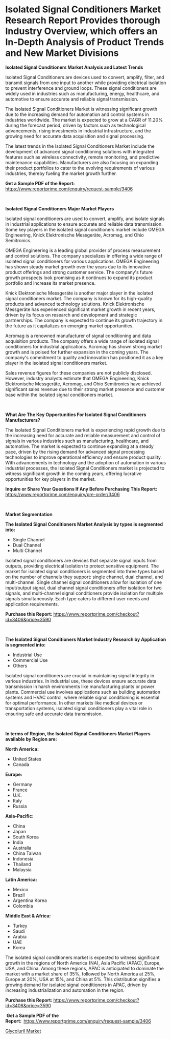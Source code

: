<p><h1>Isolated Signal Conditioners Market Research Report Provides thorough Industry Overview, which offers an In-Depth Analysis of Product Trends and New Market Divisions</h1></p><p><strong>Isolated Signal Conditioners Market Analysis and Latest Trends</strong></p>
<p><p>Isolated Signal Conditioners are devices used to convert, amplify, filter, and transmit signals from one input to another while providing electrical isolation to prevent interference and ground loops. These signal conditioners are widely used in industries such as manufacturing, energy, healthcare, and automotive to ensure accurate and reliable signal transmission.</p><p>The Isolated Signal Conditioners Market is witnessing significant growth due to the increasing demand for automation and control systems in industries worldwide. The market is expected to grow at a CAGR of 11.20% during the forecast period, driven by factors such as technological advancements, rising investments in industrial infrastructure, and the growing need for accurate data acquisition and signal processing.</p><p>The latest trends in the Isolated Signal Conditioners Market include the development of advanced signal conditioning solutions with integrated features such as wireless connectivity, remote monitoring, and predictive maintenance capabilities. Manufacturers are also focusing on expanding their product portfolios to cater to the evolving requirements of various industries, thereby fueling the market growth further.</p></p>
<p><strong>Get a Sample PDF of the Report:&nbsp;</strong> <a href="https://www.reportprime.com/enquiry/request-sample/3406">https://www.reportprime.com/enquiry/request-sample/3406</a></p>
<p>&nbsp;</p>
<p><strong>Isolated Signal Conditioners Major Market Players</strong></p>
<p><p>Isolated signal conditioners are used to convert, amplify, and isolate signals in industrial applications to ensure accurate and reliable data transmission. Some key players in the isolated signal conditioners market include OMEGA Engineering, Knick Elektronische Messgeräte, Acromag, and Ohio Semitronics.</p><p>OMEGA Engineering is a leading global provider of process measurement and control solutions. The company specializes in offering a wide range of isolated signal conditioners for various applications. OMEGA Engineering has shown steady market growth over the years due to its innovative product offerings and strong customer service. The company's future growth prospects look promising as it continues to expand its product portfolio and increase its market presence.</p><p>Knick Elektronische Messgeräte is another major player in the isolated signal conditioners market. The company is known for its high-quality products and advanced technology solutions. Knick Elektronische Messgeräte has experienced significant market growth in recent years, driven by its focus on research and development and strategic partnerships. The company is expected to continue its growth trajectory in the future as it capitalizes on emerging market opportunities.</p><p>Acromag is a renowned manufacturer of signal conditioning and data acquisition products. The company offers a wide range of isolated signal conditioners for industrial applications. Acromag has shown strong market growth and is poised for further expansion in the coming years. The company's commitment to quality and innovation has positioned it as a key player in the isolated signal conditioners market.</p><p>Sales revenue figures for these companies are not publicly disclosed. However, industry analysts estimate that OMEGA Engineering, Knick Elektronische Messgeräte, Acromag, and Ohio Semitronics have achieved significant sales revenue due to their strong market presence and customer base within the isolated signal conditioners market.</p></p>
<p>&nbsp;</p>
<p><strong>What Are The Key Opportunities For Isolated Signal Conditioners Manufacturers?</strong></p>
<p><p>The Isolated Signal Conditioners market is experiencing rapid growth due to the increasing need for accurate and reliable measurement and control of signals in various industries such as manufacturing, healthcare, and automotive. The market is expected to continue expanding at a steady pace, driven by the rising demand for advanced signal processing technologies to improve operational efficiency and ensure product quality. With advancements in technology and the adoption of automation in various industrial processes, the Isolated Signal Conditioners market is projected to witness significant growth in the coming years, offering lucrative opportunities for key players in the market.</p></p>
<p><strong>Inquire or Share Your Questions If Any Before Purchasing This Report:</strong> <a href="https://www.reportprime.com/enquiry/pre-order/3406">https://www.reportprime.com/enquiry/pre-order/3406</a></p>
<p>&nbsp;</p>
<p><strong>Market Segmentation</strong></p>
<p><strong>The Isolated Signal Conditioners Market Analysis by types is segmented into:</strong></p>
<p><ul><li>Single Channel</li><li>Dual Channel</li><li>Multi Channel</li></ul></p>
<p><p>Isolated signal conditioners are devices that separate signal inputs from outputs, providing electrical isolation to protect sensitive equipment. The market for isolated signal conditioners is segmented into three types based on the number of channels they support: single channel, dual channel, and multi-channel. Single channel signal conditioners allow for isolation of one input/output signal, dual channel signal conditioners offer isolation for two signals, and multi-channel signal conditioners provide isolation for multiple signals simultaneously. Each type caters to different user needs and application requirements.</p></p>
<p><strong>Purchase this Report:&nbsp;</strong><a href="https://www.reportprime.com/checkout?id=3406&price=3590">https://www.reportprime.com/checkout?id=3406&price=3590</a></p>
<p>&nbsp;</p>
<p><strong>The Isolated Signal Conditioners Market Industry Research by Application is segmented into:</strong></p>
<p><ul><li>Industrial Use</li><li>Commercial Use</li><li>Others</li></ul></p>
<p><p>Isolated signal conditioners are crucial in maintaining signal integrity in various industries. In industrial use, these devices ensure accurate data transmission in harsh environments like manufacturing plants or power plants. Commercial use involves applications such as building automation systems and HVAC control, where reliable signal conditioning is essential for optimal performance. In other markets like medical devices or transportation systems, isolated signal conditioners play a vital role in ensuring safe and accurate data transmission.</p></p>
<p>&nbsp;</p>
<p><strong>In terms of Region, the Isolated Signal Conditioners Market Players available by Region are:</strong></p>
<p>
    <p> <strong> North America: </strong>
        <ul>
            <li>United States</li>
            <li>Canada</li>
        </ul>
        </p> 
    <p> <strong> Europe: </strong>
        <ul>
            <li>Germany</li>
            <li>France</li>
            <li>U.K.</li>
            <li>Italy</li>
            <li>Russia</li>
        </ul>
        </p> 
    <p> <strong> Asia-Pacific: </strong>
        <ul>
            <li>China</li>
            <li>Japan</li>
            <li>South Korea</li>
            <li>India</li>
            <li>Australia</li>
            <li>China Taiwan</li>
            <li>Indonesia</li>
            <li>Thailand</li>
            <li>Malaysia</li>
        </ul>
        </p> 
    <p> <strong> Latin America: </strong>
        <ul>
            <li>Mexico</li>
            <li>Brazil</li>
            <li>Argentina Korea</li>
            <li>Colombia</li>
        </ul>
        </p> 
    <p> <strong> Middle East & Africa: </strong>
        <ul>
            <li>Turkey</li>
            <li>Saudi</li>
            <li>Arabia</li>
            <li>UAE</li>
            <li>Korea</li>
        </ul>
    </p>
    </p>
<p><p>The isolated signal conditioners market is expected to witness significant growth in the regions of North America (NA), Asia Pacific (APAC), Europe, USA, and China. Among these regions, APAC is anticipated to dominate the market with a market share of 35%, followed by North America at 25%, Europe at 20%, USA at 15%, and China at 5%. This distribution signifies a growing demand for isolated signal conditioners in APAC, driven by increasing industrialization and automation in the region.</p></p>
<p><strong>Purchase this Report: </strong><a href="https://www.reportprime.com/checkout?id=3406&price=3590">https://www.reportprime.com/checkout?id=3406&price=3590</a></p>
<p>&nbsp;<strong>Get a Sample PDF of the Report:&nbsp;&nbsp;</strong><a href="https://www.reportprime.com/enquiry/request-sample/3406">https://www.reportprime.com/enquiry/request-sample/3406</a></p>
<p><strong></strong></p>
<p><p><a href="https://nifty-kite-d51.notion.site/Glycoluril-Market-Size-and-Examines-its-Market-Scope-with-a-Primary-Focus-on-Growth-Opportunities--c4a97ebc1638451fbdb3f33d945d702f">Glycoluril Market</a></p></p>